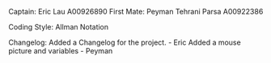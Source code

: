 Captain: 		Eric Lau 				A00926890
First Mate:		Peyman Tehrani Parsa 	A00922386

Coding Style: Allman Notation

Changelog:
Added a Changelog for the project. - Eric
Added a mouse picture and variables - Peyman